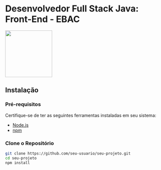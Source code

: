 # Desenvolvedor Full Stack Java: Front-End - EBAC   
<img src="https://i.postimg.cc/3xbR5F7H/rounded-in-photoretrica.png" width="150">

## Instalação
### Pré-requisitos

Certifique-se de ter as seguintes ferramentas instaladas em seu sistema:

- [Node.js](https://nodejs.org/)
- [npm](https://www.npmjs.com/)

### Clone o Repositório

```bash
git clone https://github.com/seu-usuario/seu-projeto.git
cd seu-projeto
npm install
```

